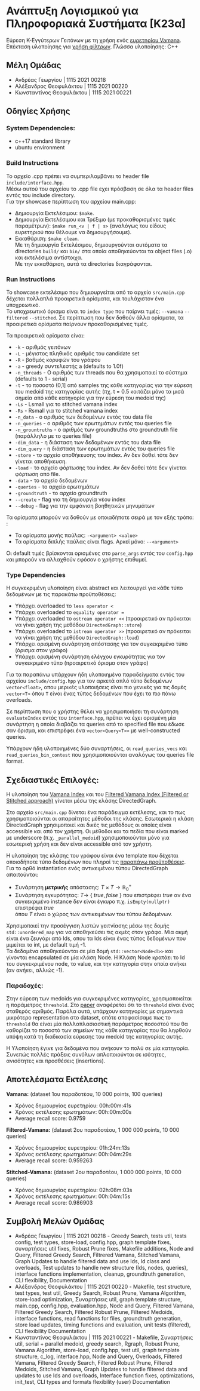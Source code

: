 # Ανάπτυξη Λογισμικού για Πληροφοριακά Συστήματα [Κ23α]
Εύρεση Κ-Εγγύτερων Γειτόνων με τη χρήση ενός [ευρετηρίου Vamana](https://dl.acm.org/doi/pdf/10.5555/3454287.3455520).  
Επέκταση υλοποίησης για [χρήση φίλτρων](https://dl.acm.org/doi/pdf/10.1145/3543507.3583552).
Γλώσσα υλοποίησης: C++

## Μέλη Ομάδας
* Ανδρέας Γεωργίου | 1115 2021 00218
* Αλέξανδρος Θεοφυλάκτου | 1115 2021 00220
* Κωνσταντίνος Θεοφυλάκτου | 1115 2021 00221

## Οδηγίες Χρήσης
### System Dependencies:
* c++17 standard library
* ubuntu environment
### Build Instructions
Το αρχείο .cpp πρέπει να συμπεριλαμβάνει το header file ```include/interface.hpp```.  
Μέσω αυτού του αρχείου το .cpp file εχει πρόσβαση σε όλα τα header files εντός του include directory.  
Για την showcase περίπτωση του αρχείου main.cpp:
 * Δημιουργία Εκτελέσιμου: ```$make```.
 * Δημιουργία Εκτελέσιμου και Τρέξιμο (με προκαθορισμένες τιμές παραμέτρων): ```$make run_<v | f | s>``` (αναλόγως του είδους ευρετηριού που θέλουμε να δημιουργήσουμε).  
 * Εκκαθάριση: ```$make clean```.  
Με τη δημιουργία Εκτελέσιμου, δημιουργούνται αυτόματα τα directories ```build/``` και ```bin/``` στα οποία αποθηκεύονται τα object files (.o) και εκτελέσιμα αντίστοιχα.  
Με την εκκαθάριση, αυτά τα directories διαγράφονται.

### Run Instructions
To showcase εκτελέσιμο που δημιουργείται από το αρχείο ```src/main.cpp``` δέχεται πολλαπλά προαιρετικά ορίσματα, και τουλάχιστον ένα υποχρεωτικό.  
Το υποχρεωτικό όρισμα είναι το ```index type``` που παίρνει τιμές: ```--vamana``` ```--filtered``` ```--stitched```.
Σε περίπτωση που δεν δοθούν άλλα ορίσματα, τα προαιρετικά ορίσματα παίρνουν προκαθορισμένες τιμές.  

Τα προαιρετικά ορίσματα είναι:
* ```-k``` - αριθμός γειτόνων
* ```-L``` - μέγιστος πληθικός αριθμός του candidate set
* ```-R``` - βαθμός κορυφών του γράφου
* ```-a``` - greedy συντελεστής a (defaults to 1.0f)
* ```-n_threads``` - Ο αριθμός των threads που θα χρησιμοποιεί το σύστημα (defaults to 1 - serial)
* ```-t``` - το ποσοστό (0,1] από samples της κάθε κατηγορίας για την εύρεση του medoid της κατηγορίας αυτής (πχ. t = 0.5 κοιτάζει μόνο τα μισά σημεία από κάθε κατηγορία για την εύρεση του medoid της)
* ```-Ls``` - Lsmall για το stitched vamana index
* ```-Rs``` - Rsmall για το stitched vamana index
* ```-n_data``` - ο αριθμός των δεδομένων εντός του data file
* ```-n_queries``` - ο αριθμός των ερωτημάτων εντός του queries file
* ```-n_grountruths``` - ο αριθμός των groundtruths στο groundtruth file (παράλληλο με το queries file)
* ```-dim_data``` - η διάσταση των δεδομένων εντός του data file
* ```-dim_query``` - η διάσταση των ερωτημάτων εντός του queries file
* ```-store``` - το αρχείο αποθήκευσης του index. Αν δεν δοθεί τότε δεν γίνεται αποθήκευση.
* ```-load``` - το αρχείο φόρτωσης του index. Αν δεν δοθεί τότε δεν γίνεται φόρτωση από file.
* ```-data``` - το αρχείο δεδομένων
* ```-queries``` - το αρχείο ερωτημάτων
* ```-groundtruth``` - το αρχείο groundtruth
* ```--create``` - flag για τη δημιουργία νέου index
* ```--debug``` - flag για την εμφάνιση βοηθητικών μηνυμάτων

Τα ορίσματα μπορούν να δοθούν με οποιαδήποτε σειρά με τον εξής τρόπο: :
* Τα ορίσματα μονής παύλας: ```-<argument> <value>```
* Τα ορίσματα διπλής παύλας είναι flags. Αρκεί μόνο: ```--<argument>```


Οι default τιμές βρίσκονται ορισμένες στο ```parse_args``` εντός του ```config.hpp``` και μπορούν να αλλαχθούν εφόσον ο χρήστης επιθυμεί.


### Type Dependencies
Η συγκεκριμένη υλοποίηση είναι abstract και λειτουργεί για κάθε τύπο δεδομένων με τις παρακάτω προϋποθέσεις:
 * Υπάρχει overloaded το ```less operator <```
 * Υπάρχει overloaded το ```equality operator =```
 * Υπάρχει overloaded το ```ostream operator <<``` (προαιρετικό αν πρόκειται να γίνει χρήση της μεθόδου ```DirectedGraph::store```)
 * Υπάρχει overloaded το ```istream operator >>``` (προαιρετικό αν πρόκειται να γίνει χρήση της μεθόδου ```DirectedGraph::load```)
 * Υπάρχει ορισμένη συνάρτηση απόστασης για τον συγκεκριμένο τύπο (όρισμα στον γράφο)
 * Υπάρχει ορισμένη συνάρτηση ελέγχου εγκυρότητας για τον συγκεκριμένο τύπο (προαιρετικό όρισμα στον γράφο)

  
Για τα παραπάνω υπάρχουν ήδη υλοποιημένα παραδείγματα εντός του αρχείου ```include/config.hpp``` για τον αρκετά απλό τύπο δεδομένων ```vector<float>```, οπου μερικές υλοποιήσεις είναι πιο γενικές για τις δομές ```vector<T>``` όπου ```T``` είναι ένας τύπος δεδομένων που έχει τα πιο πάνω overloads.  

Σε περίπτωση που ο χρήστης θέλει να χρησιμοποιήσει τη συνάρτηση ```evaluateIndex``` εντός του ```interface.hpp```, πρέπει να έχει ορισμένη μία συνάρτηση η οποία διαβάζει τα queries από το specified file που έδωσε σαν όρισμα, και επιστρέφει ένα ```vector<Query<T>>``` με well-constructed queries.  

Υπάρχουν ήδη υλοποιημένες δύο συναρτήσεις, οι ```read_queries_vecs``` και ```read_queries_bin_contest``` που χρησιμοποιούνται αναλόγως του queries file format.

## Σχεδιαστικές Επιλογές:
Η υλοποίηση του [Vamana Index](https://dl.acm.org/doi/pdf/10.5555/3454287.3455520) και του [Filtered Vamana Index (Filtered or Stitched approach)](https://dl.acm.org/doi/pdf/10.1145/3543507.3583552) γίνεται μέσω της κλάσης DirectedGraph.

Στο αρχείο ```src/main.cpp``` δίνεται ένα παράδειγμα εκτέλεσης, και το πως χρησιμοποιούνται οι απαραίτητες μέθοδοι της κλάσης. Εσωτερικά η κλάση DirectedGraph χρησιμοποιεί και δικές τις μεθόδους οι οποίες είναι accessible και από τον χρήστη. Οι μέθοδοι και τα πεδία που είναι marked με underscore (π.χ. ```_parallel_medoid```) χρησιμοποιούνται μόνο για εσωτερική χρήση και δεν είναι accessible από τον χρήστη.  

Η υλοποίηση της κλάσης του γράφου είναι ένα template που δέχεται οποιοδήποτε τύπο δεδομένων που πληροί τις [παραπάνω προϋποθέσεις](#type-dependencies).  
Για το ορθό instantiation ενός αντικειμένου τύπου DirectedGraph απαιτούνται:
* Συνάρτηση <b>μετρικής</b> απόστασης: $T \times T\to \mathbb{R}^+_0$
* Συνάρτηση εγκυρότητας: $T\to$ { $true, false$ }  που επιστρέφει $true$ αν ένα συγκεκριμένο instance δεν είναι έγκυρο π.χ. ```isEmpty(nullptr)``` επιστρέφει $true$    
όπου $T$ είναι ο χώρος των αντικειμένων του τύπου δεδομένων.


Χρησιμοποιεί την προσέγγιση λιστών γειτνίασης μέσω της δομής ```std::unordered_map``` για να αποθηκεύσει τις ακμές στον γράφο. Μία ακμή είναι ένα ζευγάρι από Ids, οπου τα Ids είναι ένας τύπος δεδομένων που μιμείται το int, με default τιμή -1.  
Τα δεδομένα αποθηκεύονται σε μία δομή ```std::vector<Node<T>>``` και γίνονται encapsulated σε μία κλάση Node. Η Κλάση Node κρατάει το Id του συγκεκριμένου node, το value, και την κατηγορία στην οποία ανήκει (αν ανήκει, αλλιώς -1).

### Παραδοχές:
Στην εύρεση των medoids για συγκεκριμένες κατηγορίες, χρησιμοποιείται η παράμετρος ```threshold```. Στο [paper](https://dl.acm.org/doi/pdf/10.1145/3543507.3583552) αναφέρεται ότι το ```threshold``` είναι ένας σταθερός αριθμός. Παρόλα αυτά, υπάρχουν κατηγορίες με σημαντικά μικρότερο representation στο dataset, οπότε αποφασίσαμε πως το ```threshold``` θα είναι μία πολλαπλασιαστική παράμετρος ποσοστού που θα καθορίζει το ποσοστό των σημείων της κάθε κατηγορίας που θα ληφθούν υπόψη κατά τη διαδικασία εύρεσης του medoid της κατηγορίας αυτής.  

Η Υλοποίηση έγινε για δεδομένα που ανήκουν το πολύ σε μία κατηγορία. Συνεπώς πολλές πράξεις συνόλων απλοποιούνται σε ισότητες, ανισότητες και προσθέσεις (insertions).


## Αποτελέσματα Εκτέλεσης
**Vamana:** (dataset 1ου παραδοτέου, 10 000 points, 100 queries)  
* Χρόνος δημιουργίας ευρετηρίου: 00h:00m:41s  
* Χρόνος εκτέλεσης ερωτημάτων: 00h:00m:00s  
* Average recall score: 0.9759  
  
  
**Filtered-Vamana:** (dataset 2ου παραδοτέου, 1 000 000 points, 10 000 queries)
* Χρόνος δημιουργίας ευρετηρίου: 01h:24m:13s  
* Χρόνος εκτέλεσης ερωτημάτων: 00h:04m:29s  
* Average recall score: 0.959263 
  
**Stitched-Vamana:** (dataset 2ου παραδοτέου, 1 000 000 points, 10 000 queries)
* Χρόνος δημιουργίας ευρετηρίου: 02h:08m:03s  
* Χρόνος εκτέλεσης ερωτημάτων: 00h:04m:15s  
* Average recall score: 0.986903  


## Συμβολή Μελών Ομάδας
* Ανδρέας Γεωργίου | 1115 2021 00218 - Greedy Search, tests util, tests config, test types, store-load, config.hpp, graph template fixes, συναρτήσεις util fixes, Robust Prune fixes, Makefile additions, Node and Query, Filtered Greedy Search, Filtrered Vamana, Stitched Vamana, Graph Updates to handle filtered data and use Ids, Id class and overloads, Test updates to handle new structure (Ids, nodes, queries), interface functions implementation, cleanup, groundtruth generation, CLI flexibility, Documentation
* Αλέξανδρος Θεοφυλάκτου | 1115 2021 00220 - Makefile, test structure, test types, test util, Greedy Search, Robust Prune, Vamana Algorithm, store-load optimization, Συναρτήσεις util, graph template structure, main.cpp, config.hpp, evaluation.hpp, Node and Query, Filtered Vamana, Filtered Greedy Search, Filtered Robust Prune, Filtered Medoids, interface functions, read functions for files, groundtruth generation, store load updates, timing functions and evaluation, unit tests (filtered), CLI flexibility Documentation
* Κωνσταντίνος Θεοφυλάκτου | 1115 2021 00221 - Makefile, Συναρτήσεις util, serial + parallel medoid, greedy search, Rgraph, Robust Prune, Vamana Algorithm, store-load, config.hpp, test util, graph template structure, c_log, interface.hpp, Node and Query, Overloads, Filtered Vamana, Filtered Greedy Search, Filtered Robust Prune, Filtered Medoids, Stitched Vamana, Graph Updates to handle filtered data and updates to use Ids and overloads, Interface function fixes, optimizations, init_test, CLI types and formats flexibility (user) Documentation
